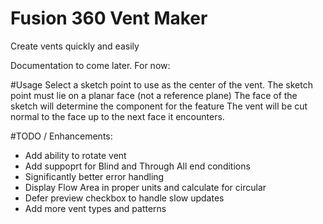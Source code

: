 # Fusion 360 Vent Maker
Create vents quickly and easily

Documentation to come later. For now:



#Usage
Select a sketch point to use as the center of the vent.
The sketch point must lie on a planar face (not a reference plane)
The face of the sketch will determine the component for the feature
The vent will be cut normal to the face up to the next face it encounters.

#TODO / Enhancements:
- Add ability to rotate vent
- Add suppoprt for Blind and Through All end conditions
- Significantly better error handling
- Display Flow Area in proper units and calculate for circular
- Defer preview checkbox to handle slow updates
- Add more vent types and patterns
